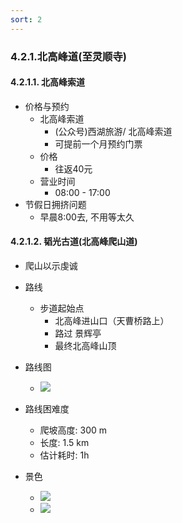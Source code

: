 ```yaml
---
sort: 2
---
```


### 4.2.1.北高峰道(至灵顺寺)
#### 4.2.1.1. 北高峰索道
* 价格与预约
	* 北高峰索道
		* (公众号)西湖旅游/ 北高峰索道
		* 可提前一个月预约门票
	*  价格
		* 往返40元
	* 营业时间
		* 08:00 - 17:00
*  节假日拥挤问题
	* 早晨8:00去, 不用等太久

#### 4.2.1.2. 韬光古道(北高峰爬山道)
* 爬山以示虔诚
* 路线
	* 步道起始点
		* 北高峰进山口（天曹桥路上）
		* 路过 景辉亭
		* 最终北高峰山顶
* 路线图
	* ![](https://minli-obsidian-images.oss-cn-shanghai.aliyuncs.com/obsidian_travel/2023_06_Hangzhou/4_北高峰徒步路线/4_2_1_2-1_北高峰徒步道.png)

 * 路线困难度
	* 爬坡高度: 300 m
	* 长度: 1.5 km
	* 估计耗时: 1h

* 景色
	* ![](https://minli-obsidian-images.oss-cn-shanghai.aliyuncs.com/obsidian_travel/2023_06_Hangzhou/4_北高峰徒步路线/4_2_1_2-2_北高峰步道1.png)
	* ![](https://minli-obsidian-images.oss-cn-shanghai.aliyuncs.com/obsidian_travel/2023_06_Hangzhou/4_北高峰徒步路线/4_2_1_2-3_北高峰步道2.png)

